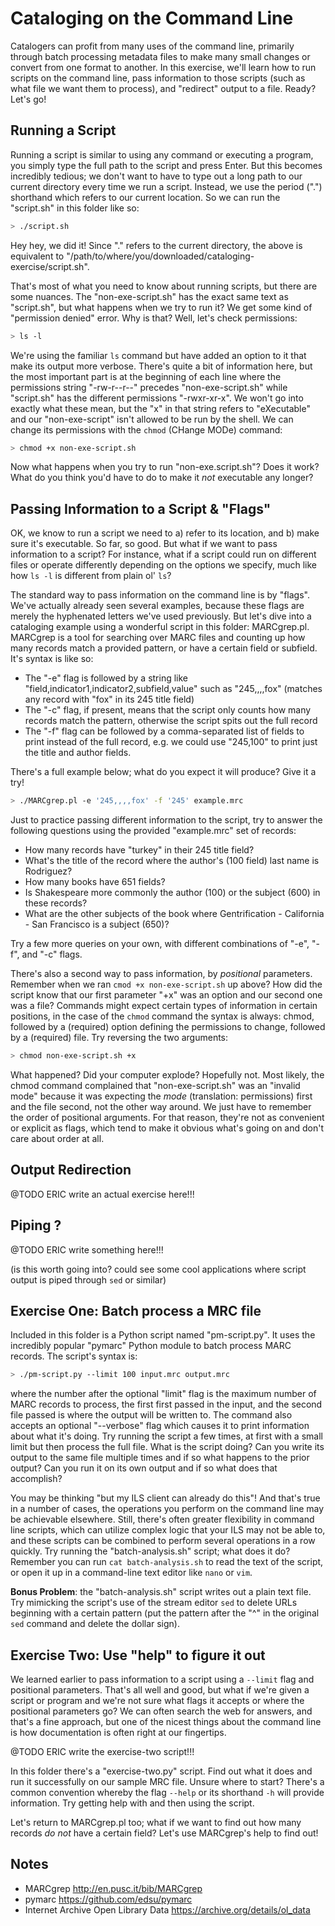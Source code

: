 # Cataloging on the Command Line

Catalogers can profit from many uses of the command line, primarily through batch processing metadata files to make many small changes or convert from one format to another. In this exercise, we'll learn how to run scripts on the command line, pass information to those scripts (such as what file we want them to process), and "redirect" output to a file. Ready? Let's go!

## Running a Script

Running a script is similar to using any command or executing a program, you simply type the full path to the script and press Enter. But this becomes incredibly tedious; we don't want to have to type out a long path to our current directory every time we run a script. Instead, we use the period (".") shorthand which refers to our current location. So we can run the "script.sh" in this folder like so:

```sh
> ./script.sh
```

Hey hey, we did it! Since "." refers to the current directory, the above is equivalent to "/path/to/where/you/downloaded/cataloging-exercise/script.sh".

That's most of what you need to know about running scripts, but there are some nuances. The "non-exe-script.sh" has the exact same text as "script.sh", but what happens when we try to run it? We get some kind of "permission denied" error. Why is that? Well, let's check permissions:

```sh
> ls -l
```

We're using the familiar `ls` command but have added an option to it that make its output more verbose. There's quite a bit of information here, but the most important part is at the beginning of each line where the permissions string "-rw-r--r--" precedes "non-exe-script.sh" while "script.sh" has the different permissions "-rwxr-xr-x". We won't go into exactly what these mean, but the "x" in that string refers to "eXecutable" and our "non-exe-script" isn't allowed to be run by the shell. We can change its permissions with the `chmod` (CHange MODe) command:

```sh
> chmod +x non-exe-script.sh
```

Now what happens when you try to run "non-exe.script.sh"? Does it work? What do you think you'd have to do to make it _not_ executable any longer?

## Passing Information to a Script & "Flags"

OK, we know to run a script we need to a) refer to its location, and b) make sure it's executable. So far, so good. But what if we want to pass information to a script? For instance, what if a script could run on different files or operate differently depending on the options we specify, much like how `ls -l` is different from plain ol' `ls`?

The standard way to pass information on the command line is by "flags". We've actually already seen several examples, because these flags are merely the hyphenated letters we've used previously. But let's dive into a cataloging example using a wonderful script in this folder: MARCgrep.pl. MARCgrep is a tool for searching over MARC files and counting up how many records match a provided pattern, or have a certain field or subfield. It's syntax is like so:

- The "-e" flag is followed by a string like "field,indicator1,indicator2,subfield,value" such as "245,,,,fox" (matches any record with "fox" in its 245 title field)
- The "-c" flag, if present, means that the script only counts how many records match the pattern, otherwise the script spits out the full record
- The "-f" flag can be followed by a comma-separated list of fields to print instead of the full record, e.g. we could use "245,100" to print just the title and author fields.

There's a full example below; what do you expect it will produce? Give it a try!

```sh
> ./MARCgrep.pl -e '245,,,,fox' -f '245' example.mrc
```

Just to practice passing different information to the script, try to answer the following questions using the provided "example.mrc" set of records:

- How many records have "turkey" in their 245 title field?
- What's the title of the record where the author's (100 field) last name is Rodriguez?
- How many books have 651 fields?
- Is Shakespeare more commonly the author (100) or the subject (600) in these records?
- What are the other subjects of the book where Gentrification - California - San Francisco is a subject (650)?

Try a few more queries on your own, with different combinations of "-e", "-f", and "-c" flags.

There's also a second way to pass information, by _positional_ parameters. Remember when we ran `cmod +x non-exe-script.sh` up above? How did the script know that our first parameter "+x" was an option and our second one was a file? Commands might expect certain types of information in certain positions, in the case of the `chmod` command the syntax is always: chmod, followed by a (required) option defining the permissions to change, followed by a (required) file. Try reversing the two arguments:

```sh
> chmod non-exe-script.sh +x
```

What happened? Did your computer explode? Hopefully not. Most likely, the chmod command complained that "non-exe-script.sh" was an "invalid mode" because it was expecting the _mode_ (translation: permissions) first and the file second, not the other way around. We just have to remember the order of positional arguments. For that reason, they're not as convenient or explicit as flags, which tend to make it obvious what's going on and don't care about order at all.

## Output Redirection

@TODO ERIC write an actual exercise here!!!

## Piping ?

@TODO ERIC write something here!!!

(is this worth going into? could see some cool applications where script output is piped through `sed` or similar)

## Exercise One: Batch process a MRC file

Included in this folder is a Python script named "pm-script.py". It uses the incredibly popular "pymarc" Python module to batch process MARC records. The script's syntax is:

```sh
> ./pm-script.py --limit 100 input.mrc output.mrc
```

where the number after the optional "limit" flag is the maximum number of MARC records to process, the first first passed in the input, and the second file passed is where the output will be written to. The command also accepts an optional "--verbose" flag which causes it to print information about what it's doing. Try running the script a few times, at first with a small limit but then process the full file. What is the script doing? Can you write its output to the same file multiple times and if so what happens to the prior output? Can you run it on its own output and if so what does that accomplish?

You may be thinking "but my ILS client can already do this"! And that's true in a number of cases, the operations you perform on the command line may be achievable elsewhere. Still, there's often greater flexibility in command line scripts, which can utilize complex logic that your ILS may not be able to, and these scripts can be combined to perform several operations in a row quickly. Try running the "batch-analysis.sh" script; what does it do? Remember you can run `cat batch-analysis.sh` to read the text of the script, or open it up in a command-line text editor like `nano` or `vim`.

**Bonus Problem**: the "batch-analysis.sh" script writes out a plain text file. Try mimicking the script's use of the stream editor `sed` to delete URLs beginning with a certain pattern (put the pattern after the "^" in the original `sed` command and delete the dollar sign).

## Exercise Two: Use "help" to figure it out

We learned earlier to pass information to a script using a `--limit` flag and positional parameters. That's all well and good, but what if we're given a script or program and we're not sure what flags it accepts or where the positional parameters go? We can often search the web for answers, and that's a fine approach, but one of the nicest things about the command line is how documentation is often right at our fingertips.

@TODO ERIC write the exercise-two script!!!

In this folder there's a "exercise-two.py" script. Find out what it does and run it successfully on our sample MRC file. Unsure where to start? There's a common convention whereby the flag `--help` or its shorthand `-h` will provide information. Try getting help with and then using the script.

Let's return to MARCgrep.pl too; what if we want to find out how many records _do not_ have a certain field? Let's use MARCgrep's help to find out!

## Notes

- MARCgrep http://en.pusc.it/bib/MARCgrep
- pymarc https://github.com/edsu/pymarc
- Internet Archive Open Library Data https://archive.org/details/ol_data

